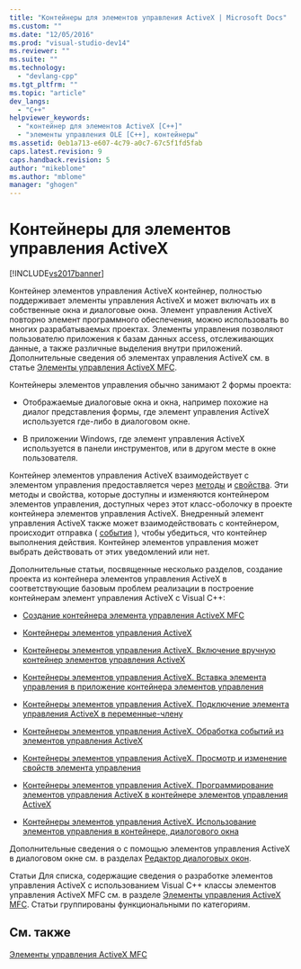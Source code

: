 ```yaml
---
title: "Контейнеры для элементов управления ActiveX | Microsoft Docs"
ms.custom: ""
ms.date: "12/05/2016"
ms.prod: "visual-studio-dev14"
ms.reviewer: ""
ms.suite: ""
ms.technology: 
  - "devlang-cpp"
ms.tgt_pltfrm: ""
ms.topic: "article"
dev_langs: 
  - "C++"
helpviewer_keywords: 
  - "контейнер для элементов ActiveX [C++]"
  - "элементы управления OLE [C++], контейнеры"
ms.assetid: 0eb1a713-e607-4c79-a0c7-67c5f1fd5fab
caps.latest.revision: 9
caps.handback.revision: 5
author: "mikeblome"
ms.author: "mblome"
manager: "ghogen"
---
```

# Контейнеры для элементов управления ActiveX
[!INCLUDE[vs2017banner](../assembler/inline/includes/vs2017banner.md)]

Контейнер элементов управления ActiveX контейнер, полностью поддерживает элементы управления ActiveX и может включать их в собственные окна и диалоговые окна.  Элемент управления ActiveX повторно элемент программного обеспечения, можно использовать во многих разрабатываемых проектах.  Элементы управления позволяют пользователю приложения к базам данных access, отслеживающих данные, а также различные выделения внутри приложений.  Дополнительные сведения об элементах управления ActiveX см. в статье [Элементы управления ActiveX MFC](../mfc/mfc-activex-controls.md).  
  
 Контейнеры элементов управления обычно занимают 2 формы проекта:  
  
-   Отображаемые диалоговые окна и окна, например похожие на диалог представления формы, где элемент управления ActiveX используется где\-либо в диалоговом окне.  
  
-   В приложении Windows, где элемент управления ActiveX используется в панели инструментов, или в другом месте в окне пользователя.  
  
 Контейнер элементов управления ActiveX взаимодействует с элементом управления предоставляется через [методы](../mfc/mfc-activex-controls-methods.md) и [свойства](../mfc/mfc-activex-controls-properties.md).  Эти методы и свойства, которые доступны и изменяются контейнером элементов управления, доступных через этот класс\-оболочку в проекте контейнера элементов управления ActiveX.  Внедренный элемент управления ActiveX также может взаимодействовать с контейнером, происходит отправка \( [события](../mfc/mfc-activex-controls-events.md) \), чтобы убедиться, что контейнер выполнения действия.  Контейнер элементов управления может выбрать действовать от этих уведомлений или нет.  
  
 Дополнительные статьи, посвященные несколько разделов, создание проекта из контейнера элементов управления ActiveX в соответствующие базовым проблем реализации в построение контейнерам элемент управления ActiveX с Visual C\+\+:  
  
-   [Создание контейнера элемента управления ActiveX MFC](../mfc/reference/creating-an-mfc-activex-control-container.md)  
  
-   [Контейнеры элементов управления ActiveX](../Topic/Containers%20for%20ActiveX%20Controls.md)  
  
-   [Контейнеры элементов управления ActiveX. Включение вручную контейнер элементов управления ActiveX](../Topic/ActiveX%20Control%20Containers:%20Manually%20Enabling%20ActiveX%20Control%20Containment.md)  
  
-   [Контейнеры элементов управления ActiveX. Вставка элемента управления в приложение контейнера элементов управления](../mfc/inserting-a-control-into-a-control-container-application.md)  
  
-   [Контейнеры элементов управления ActiveX. Подключение элемента управления ActiveX в переменные\-члену](../mfc/activex-control-containers-connecting-an-activex-control-to-a-member-variable.md)  
  
-   [Контейнеры элементов управления ActiveX. Обработка событий из элементов управления ActiveX](../mfc/activex-control-containers-handling-events-from-an-activex-control.md)  
  
-   [Контейнеры элементов управления ActiveX. Просмотр и изменение свойств элемента управления](../mfc/activex-control-containers-viewing-and-modifying-control-properties.md)  
  
-   [Контейнеры элементов управления ActiveX. Программирование элементов управления ActiveX в контейнере элементов управления ActiveX](../mfc/programming-activex-controls-in-a-activex-control-container.md)  
  
-   [Контейнеры элементов управления ActiveX. Использование элементов управления в контейнере, диалогового окна](../Topic/ActiveX%20Control%20Containers:%20Using%20Controls%20in%20a%20Non-Dialog%20Container.md)  
  
 Дополнительные сведения о с помощью элементов управления ActiveX в диалоговом окне см. в разделах [Редактор диалоговых окон](../mfc/dialog-editor.md).  
  
 Статьи Для списка, содержащие сведения о разработке элементов управления ActiveX с использованием Visual C\+\+ классы элементов управления ActiveX MFC см. в разделе [Элементы управления ActiveX MFC](../mfc/mfc-activex-controls.md).  Статьи группированы функциональными по категориям.  
  
## См. также  
 [Элементы управления ActiveX MFC](../mfc/mfc-activex-controls.md)